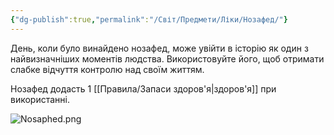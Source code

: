 ```yaml
---
{"dg-publish":true,"permalink":"/Світ/Предмети/Ліки/Нозафед/"}
---
```


День, коли було винайдено нозафед, може увійти в історію як один з найвизначніших моментів людства. Використовуйте його, щоб отримати слабке відчуття контролю над своїм життям.

Нозафед додасть 1 [[Правила/Запаси здоров'я\|здоров'я]] при використанні.

![Nosaphed.png](/img/user/imgs/Nosaphed.png)